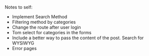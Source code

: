 Notes to self:

- Implement Search Method
- Filtering method by categories
- Change the route after user login
- Tom select for categories in the forms
- Include a better way to pass the content of the post. Search for WYSIWYG
- Error pages

